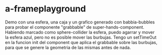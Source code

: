 # a-frameplayground

Demo con una esfera, una caja y un grafico generado con babbia-bubbles para probar el componente "grabbable" de super-hands-component.
Habiendo marcado como sphere-collider la esfera, puedo agarrar y mover la esfera azul, pero no es posible mover las burbujas. 
Tengo un setTimeOut en la funcion init del component que aplica el grabbable sobre las burbujas, para que se genere la geometria de las mismas antes de nada.


